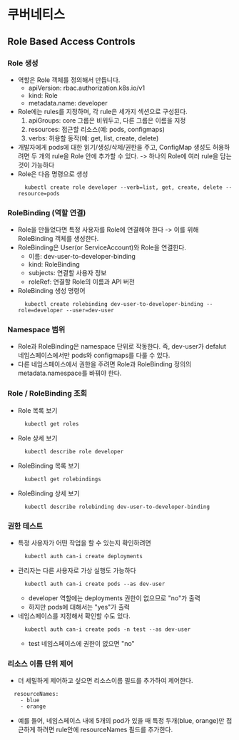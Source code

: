 # 쿠버네티스

## Role Based Access Controls

### Role 생성
- 역할은 Role 객체를 정의해서 만듭니다.
  - apiVersion: rbac.authorization.k8s.io/v1
  - kind: Role
  - metadata.name: developer
- Role에는 rules를 지정하며, 각 rule은 세가지 섹션으로 구성된다.
  1. apiGroups: core 그룹은 비워두고, 다른 그룹은 이름을 지정
  2. resources: 접근할 리소스(예: pods, configmaps)
  3. verbs: 허용할 동작(예: get, list, create, delete)
- 개발자에게 pods에 대한 읽기/생성/삭제/권한을 주고, ConfigMap 생성도 허용하려면 두 개의 rule을 Role 안에 추가할 수 있다. -> 하나의 Role에 여러 rule을 담는 것이 가능하다
- Role은 다음 명령으로 생성
  ```
    kubectl create role developer --verb=list, get, create, delete --resource=pods
  ```

### RoleBinding (역할 연결)
- Role을 만들었다면 특정 사용자를 Role에 연결해야 한다 -> 이를 위해 RoleBinding 객체를 생성한다.
- RoleBinding은 User(or ServiceAccount)와 Role을 연결한다.
  - 이름: dev-user-to-developer-binding
  - kind: RoleBinding
  - subjects: 연결할 사용자 정보
  - roleRef: 연결할 Role의 이름과 API 버전
- RoleBinding 생성 명령어
  ```
    kubectl create rolebinding dev-user-to-developer-binding --role=developer --user=dev-user
  ```

### Namespace 범위
- Role과 RoleBinding은 namespace 단위로 작동한다. 즉, dev-user가 defalut 네임스페이스에서만 pods와 configmaps를 다룰 수 있다.
- 다른 네임스페이스에서 권한을 주려면 Role과 RoleBinding 정의의 metadata.namespace를 바꿔야 한다.

### Role / RoleBinding 조회
- Role 목록 보기
  ```
    kubectl get roles
  ```
- Role 상세 보기
  ```
    kubectl describe role developer
  ```
- RoleBinding 목록 보기
  ``` 
    kubectl get rolebindings
  ```
- RoleBinding 상세 보기
  ```
    kubectl describe rolebinding dev-user-to-developer-binding
  ```

### 권한 테스트
- 특정 사용자가 어떤 작업을 할 수 있는지 확인하려면
  ``` 
    kubectl auth can-i create deployments
  ```
- 관리자는 다른 사용자로 가상 실행도 가능하다
  ```
    kubectl auth can-i create pods --as dev-user
  ```
  - developer 역할에는 deployments 권한이 없으므로 "no"가 출력
  - 하지만 pods에 대해서는 "yes"가 출력
- 네임스페이스를 지정해서 확인할 수도 있다.
  ```
    kubectl auth can-i create pods -n test --as dev-user
  ```
  - test 네임스페이스에 권한이 없으면 "no"

### 리소스 이름 단위 제어
- 더 세밀하게 제어하고 싶으면 리소스이름 필드를 추가하여 제어한다.
```
  resourceNames:
    - blue
    - orange
```
- 예를 들어, 네임스페이스 내에 5개의 pod가 있을 때 특정 두개(blue, orange)만 접근하게 하려면 rule안에 resourceNames 필드를 추가한다.